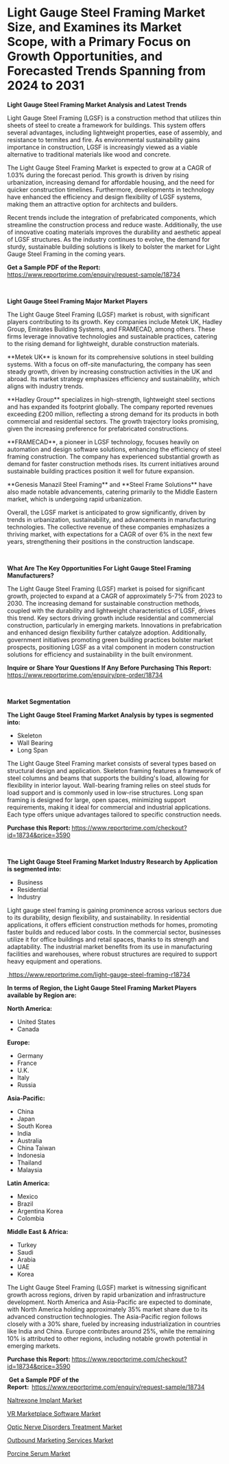 <p><h1>Light Gauge Steel Framing Market Size, and Examines its Market Scope, with a Primary Focus on Growth Opportunities, and Forecasted Trends Spanning from 2024 to 2031</h1></p><p><strong>Light Gauge Steel Framing Market Analysis and Latest Trends</strong></p>
<p><p>Light Gauge Steel Framing (LGSF) is a construction method that utilizes thin sheets of steel to create a framework for buildings. This system offers several advantages, including lightweight properties, ease of assembly, and resistance to termites and fire. As environmental sustainability gains importance in construction, LGSF is increasingly viewed as a viable alternative to traditional materials like wood and concrete.</p><p>The Light Gauge Steel Framing Market is expected to grow at a CAGR of 1.03% during the forecast period. This growth is driven by rising urbanization, increasing demand for affordable housing, and the need for quicker construction timelines. Furthermore, developments in technology have enhanced the efficiency and design flexibility of LGSF systems, making them an attractive option for architects and builders.</p><p>Recent trends include the integration of prefabricated components, which streamline the construction process and reduce waste. Additionally, the use of innovative coating materials improves the durability and aesthetic appeal of LGSF structures. As the industry continues to evolve, the demand for sturdy, sustainable building solutions is likely to bolster the market for Light Gauge Steel Framing in the coming years.</p></p>
<p><strong>Get a Sample PDF of the Report:&nbsp;</strong> <a href="https://www.reportprime.com/enquiry/request-sample/18734?utm_campaign=39&utm_medium=2&utm_source=Github&utm_content=ia&utm_term=22112024&utm_id=light-gauge-steel-framing">https://www.reportprime.com/enquiry/request-sample/18734</a></p>
<p>&nbsp;</p>
<p><strong>Light Gauge Steel Framing Major Market Players</strong></p>
<p><p>The Light Gauge Steel Framing (LGSF) market is robust, with significant players contributing to its growth. Key companies include Metek UK, Hadley Group, Emirates Building Systems, and FRAMECAD, among others. These firms leverage innovative technologies and sustainable practices, catering to the rising demand for lightweight, durable construction materials.</p><p>**Metek UK** is known for its comprehensive solutions in steel building systems. With a focus on off-site manufacturing, the company has seen steady growth, driven by increasing construction activities in the UK and abroad. Its market strategy emphasizes efficiency and sustainability, which aligns with industry trends.</p><p>**Hadley Group** specializes in high-strength, lightweight steel sections and has expanded its footprint globally. The company reported revenues exceeding £200 million, reflecting a strong demand for its products in both commercial and residential sectors. The growth trajectory looks promising, given the increasing preference for prefabricated constructions.</p><p>**FRAMECAD**, a pioneer in LGSF technology, focuses heavily on automation and design software solutions, enhancing the efficiency of steel framing construction. The company has experienced substantial growth as demand for faster construction methods rises. Its current initiatives around sustainable building practices position it well for future expansion.</p><p>**Genesis Manazil Steel Framing** and **Steel Frame Solutions** have also made notable advancements, catering primarily to the Middle Eastern market, which is undergoing rapid urbanization. </p><p>Overall, the LGSF market is anticipated to grow significantly, driven by trends in urbanization, sustainability, and advancements in manufacturing technologies. The collective revenue of these companies emphasizes a thriving market, with expectations for a CAGR of over 6% in the next few years, strengthening their positions in the construction landscape.</p></p>
<p>&nbsp;</p>
<p><strong>What Are The Key Opportunities For Light Gauge Steel Framing Manufacturers?</strong></p>
<p><p>The Light Gauge Steel Framing (LGSF) market is poised for significant growth, projected to expand at a CAGR of approximately 5-7% from 2023 to 2030. The increasing demand for sustainable construction methods, coupled with the durability and lightweight characteristics of LGSF, drives this trend. Key sectors driving growth include residential and commercial construction, particularly in emerging markets. Innovations in prefabrication and enhanced design flexibility further catalyze adoption. Additionally, government initiatives promoting green building practices bolster market prospects, positioning LGSF as a vital component in modern construction solutions for efficiency and sustainability in the built environment.</p></p>
<p><strong>Inquire or Share Your Questions If Any Before Purchasing This Report:</strong> <a href="https://www.reportprime.com/enquiry/pre-order/18734?utm_campaign=39&utm_medium=2&utm_source=Github&utm_content=ia&utm_term=22112024&utm_id=light-gauge-steel-framing">https://www.reportprime.com/enquiry/pre-order/18734</a></p>
<p>&nbsp;</p>
<p><strong>Market Segmentation</strong></p>
<p><strong>The Light Gauge Steel Framing Market Analysis by types is segmented into:</strong></p>
<p><ul><li>Skeleton</li><li>Wall Bearing</li><li>Long Span</li></ul></p>
<p><p>The Light Gauge Steel Framing market consists of several types based on structural design and application. Skeleton framing features a framework of steel columns and beams that supports the building's load, allowing for flexibility in interior layout. Wall-bearing framing relies on steel studs for load support and is commonly used in low-rise structures. Long span framing is designed for large, open spaces, minimizing support requirements, making it ideal for commercial and industrial applications. Each type offers unique advantages tailored to specific construction needs.</p></p>
<p><strong>Purchase this Report:&nbsp;</strong><a href="https://www.reportprime.com/checkout?id=18734&price=3590&utm_campaign=39&utm_medium=2&utm_source=Github&utm_content=ia&utm_term=22112024&utm_id=light-gauge-steel-framing">https://www.reportprime.com/checkout?id=18734&price=3590</a></p>
<p>&nbsp;</p>
<p><strong>The Light Gauge Steel Framing Market Industry Research by Application is segmented into:</strong></p>
<p><ul><li>Business</li><li>Residential</li><li>Industry</li></ul></p>
<p><p>Light gauge steel framing is gaining prominence across various sectors due to its durability, design flexibility, and sustainability. In residential applications, it offers efficient construction methods for homes, promoting faster builds and reduced labor costs. In the commercial sector, businesses utilize it for office buildings and retail spaces, thanks to its strength and adaptability. The industrial market benefits from its use in manufacturing facilities and warehouses, where robust structures are required to support heavy equipment and operations.</p></p>
<p><a href="https://www.reportprime.com/light-gauge-steel-framing-r18734?utm_campaign=39&utm_medium=2&utm_source=Github&utm_content=ia&utm_term=22112024&utm_id=light-gauge-steel-framing">&nbsp;https://www.reportprime.com/light-gauge-steel-framing-r18734</a></p>
<p><strong>In terms of Region, the Light Gauge Steel Framing Market Players available by Region are:</strong></p>
<p>
    <p> <strong> North America: </strong>
        <ul>
            <li>United States</li>
            <li>Canada</li>
        </ul>
        </p> 
    <p> <strong> Europe: </strong>
        <ul>
            <li>Germany</li>
            <li>France</li>
            <li>U.K.</li>
            <li>Italy</li>
            <li>Russia</li>
        </ul>
        </p> 
    <p> <strong> Asia-Pacific: </strong>
        <ul>
            <li>China</li>
            <li>Japan</li>
            <li>South Korea</li>
            <li>India</li>
            <li>Australia</li>
            <li>China Taiwan</li>
            <li>Indonesia</li>
            <li>Thailand</li>
            <li>Malaysia</li>
        </ul>
        </p> 
    <p> <strong> Latin America: </strong>
        <ul>
            <li>Mexico</li>
            <li>Brazil</li>
            <li>Argentina Korea</li>
            <li>Colombia</li>
        </ul>
        </p> 
    <p> <strong> Middle East & Africa: </strong>
        <ul>
            <li>Turkey</li>
            <li>Saudi</li>
            <li>Arabia</li>
            <li>UAE</li>
            <li>Korea</li>
        </ul>
    </p>
    </p>
<p><p>The Light Gauge Steel Framing (LGSF) market is witnessing significant growth across regions, driven by rapid urbanization and infrastructure development. North America and Asia-Pacific are expected to dominate, with North America holding approximately 35% market share due to its advanced construction technologies. The Asia-Pacific region follows closely with a 30% share, fueled by increasing industrialization in countries like India and China. Europe contributes around 25%, while the remaining 10% is attributed to other regions, including notable growth potential in emerging markets.</p></p>
<p><strong>Purchase this Report: </strong><a href="https://www.reportprime.com/checkout?id=18734&price=3590&utm_campaign=39&utm_medium=2&utm_source=Github&utm_content=ia&utm_term=22112024&utm_id=light-gauge-steel-framing">https://www.reportprime.com/checkout?id=18734&price=3590</a></p>
<p>&nbsp;<strong>Get a Sample PDF of the Report:&nbsp;&nbsp;</strong><a href="https://www.reportprime.com/enquiry/request-sample/18734?utm_campaign=39&utm_medium=2&utm_source=Github&utm_content=ia&utm_term=22112024&utm_id=light-gauge-steel-framing">https://www.reportprime.com/enquiry/request-sample/18734</a></p>
<p><strong></strong></p>
<p><p><a href="https://issuu.com/reportprime-2/docs/naltrexone-implant-market-size-2030_381d9782d0d175?utm_campaign=39&utm_medium=2&utm_source=Github&utm_content=ia&utm_term=22112024&utm_id=light-gauge-steel-framing">Naltrexone Implant Market</a></p><p><a href="https://www.linkedin.com/pulse/detailed-vr-marketplace-software-market-analysis-2024-2031-qbfxe?utm_campaign=39&utm_medium=2&utm_source=Github&utm_content=ia&utm_term=22112024&utm_id=light-gauge-steel-framing">VR Marketplace Software Market</a></p><p><a href="https://www.linkedin.com/pulse/close-examination-optic-nerve-disorders-treatment-market-795ue?utm_campaign=39&utm_medium=2&utm_source=Github&utm_content=ia&utm_term=22112024&utm_id=light-gauge-steel-framing">Optic Nerve Disorders Treatment Market</a></p><p><a href="https://www.linkedin.com/pulse/outbound-marketing-services-market-forecastfor-year2024-whore?utm_campaign=39&utm_medium=2&utm_source=Github&utm_content=ia&utm_term=22112024&utm_id=light-gauge-steel-framing">Outbound Marketing Services Market</a></p><p><a href="https://issuu.com/reportprime-2/docs/porcine-serum-market-size-2030.pptx_9fb13b7b88e377?utm_campaign=39&utm_medium=2&utm_source=Github&utm_content=ia&utm_term=22112024&utm_id=light-gauge-steel-framing">Porcine Serum Market</a></p></p>